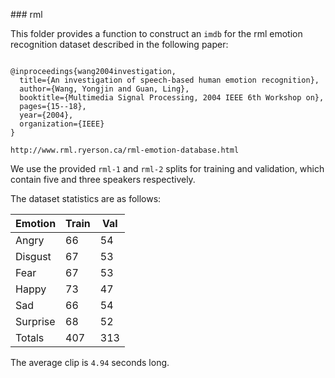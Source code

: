 ### rml


This folder provides a function to construct an `imdb` for the rml emotion
recognition dataset described in the following paper:

```

@inproceedings{wang2004investigation,
  title={An investigation of speech-based human emotion recognition},
  author={Wang, Yongjin and Guan, Ling},
  booktitle={Multimedia Signal Processing, 2004 IEEE 6th Workshop on},
  pages={15--18},
  year={2004},
  organization={IEEE}
}

http://www.rml.ryerson.ca/rml-emotion-database.html
```

We use the provided `rml-1` and `rml-2` splits for training and validation,
which contain five and three speakers respectively.

The dataset statistics are as follows:

| Emotion  | Train | Val |
|----------|-------|-----|
| Angry    | 66    | 54  |
| Disgust  | 67    | 53  |
| Fear     | 67    | 53  |
| Happy    | 73    | 47  |
| Sad      | 66    | 54  |
| Surprise | 68    | 52  |
| Totals   | 407   | 313 |

The average clip is `4.94` seconds long.

